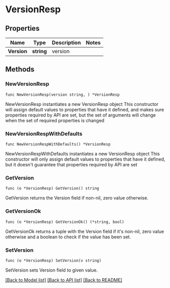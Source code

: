 # VersionResp

## Properties

Name | Type | Description | Notes
------------ | ------------- | ------------- | -------------
**Version** | **string** | version | 

## Methods

### NewVersionResp

`func NewVersionResp(version string, ) *VersionResp`

NewVersionResp instantiates a new VersionResp object
This constructor will assign default values to properties that have it defined,
and makes sure properties required by API are set, but the set of arguments
will change when the set of required properties is changed

### NewVersionRespWithDefaults

`func NewVersionRespWithDefaults() *VersionResp`

NewVersionRespWithDefaults instantiates a new VersionResp object
This constructor will only assign default values to properties that have it defined,
but it doesn't guarantee that properties required by API are set

### GetVersion

`func (o *VersionResp) GetVersion() string`

GetVersion returns the Version field if non-nil, zero value otherwise.

### GetVersionOk

`func (o *VersionResp) GetVersionOk() (*string, bool)`

GetVersionOk returns a tuple with the Version field if it's non-nil, zero value otherwise
and a boolean to check if the value has been set.

### SetVersion

`func (o *VersionResp) SetVersion(v string)`

SetVersion sets Version field to given value.



[[Back to Model list]](../README.md#documentation-for-models) [[Back to API list]](../README.md#documentation-for-api-endpoints) [[Back to README]](../README.md)


